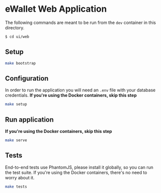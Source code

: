 # eWallet Web Application

The following commands are meant to be run from the `dev` container in this directory.

```bash
$ cd ui/web
```

## Setup

```bash
make bootstrap
```

## Configuration

In order to run the application you will need an `.env` file with your database credentials.
**If you're using the Docker containers, skip this step**

```bash
make setup
```

## Run application

**If you're using the Docker containers, skip this step**

```bash
make serve
```

## Tests

End-to-end tests use PhantomJS, please install it globally, so you can run the test suite.
If you're using the Docker containers, there's no need to worry about it.

```bash
make tests
```
